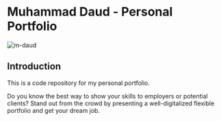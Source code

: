 # Muhammad Daud - Personal Portfolio

![m-daud](https://i.ibb.co/GCnnVy9/Screenshot-1.png)

## Introduction

This is a code repository for my personal portfolio.

Do you know the best way to show your skills to employers or potential clients? Stand out from the crowd by presenting a well-digitalized flexible portfolio and get your dream job.
